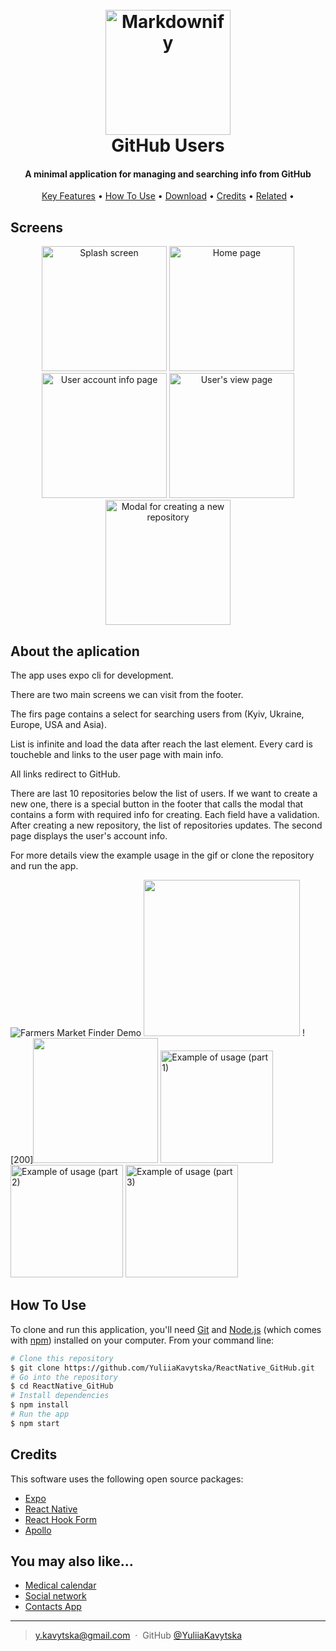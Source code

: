<h1 align="center">
  <br>
  <a href="https://github.com/YuliiaKavytska"><img src="https://i.ibb.co/7Q4crhX/images.png" alt="Markdownify" width="200"></a>
  <br>
  GitHub Users
  <br>
</h1>

<h4 align="center">A minimal application for managing and searching info from GitHub</h4>

<p align="center">
  <a href="#screens">Key Features</a> •
  <a href="#about-the-aplication">How To Use</a> •
  <a href="#how-to-use">Download</a> •
  <a href="#credits">Credits</a> •
  <a href="#related">Related</a> •
</p>

## Screens
<p align="center">
    <img src="https://i.ibb.co/qsQ5zj4/9-B998-F12-4907-4-B5-D-BEE4-2-B18-FC3779-CA.png" alt="Splash screen" width="200"/>
    <img src="https://i.ibb.co/QmVJhHs/354-BB29-C-B0-A5-443-F-B35-E-D15-D80-ED7-B1-E.png" alt="Home page" width="200"/>
    <img src="https://i.ibb.co/DQmWtPT/6-D88-E8-F6-3525-4-E51-BCEE-BD7-DB41-A8-F71.png" alt="User account info page" width="200"/>
    <img src="https://i.ibb.co/WycjW2m/C7439-E2-B-BBDB-4-F27-AB61-CC258-E2419-A6.png" alt="User's view page" width="200"/>
    <img src="https://i.ibb.co/TqYxVzp/BA6-AC6-A6-D7-B1-44-A7-9-F00-6-DC71217-E9-D5.png" alt="Modal for creating a new repository" width="200"/>
</p>

## About the aplication

The app uses expo cli for development.

There are two main screens we can visit from the footer.

The firs page contains a select for searching users from (Kyiv, Ukraine, Europe, USA and Asia).

List is infinite and load the data after reach the last element. Every card is toucheble and links to the user page with main info.

All links redirect to GitHub.

There are last 10 repositories below the list of users. If we want to create a new one, there is a special button in the footer that calls the modal that contains a form with required info for creating. Each field have a validation. After creating a new repository, the list of repositories updates.
The second page displays the user's account info.

For more details view the example usage in the gif or clone the repository and run the app.

![Farmers Market Finder Demo](demo/1.gif)
[<img src="/demo/1.gif" width="250"/>](/demo/1.gif)
![200]<img src="/demo/1.gif" width="200">
<img src="/demo/1.gif" alt="Example of usage (part 1)" width="180"/>
<img src="https://i.ibb.co/7JpMmF5/0-AAB4-ADE-BF52-4736-B7-C1-4723039-ABCED.gif" alt="Example of usage (part 2)" width="180"/>
<img src="https://i.ibb.co/y4gNc7F/5882-C252-D641-4-C30-A132-928-D41-EE3827.gif" alt="Example of usage (part 3)" width="180"/>

## How To Use

To clone and run this application, you'll need [Git](https://git-scm.com) and [Node.js](https://nodejs.org/en/download/) (which comes with [npm](http://npmjs.com)) installed on your computer. From your command line:

```bash
# Clone this repository
$ git clone https://github.com/YuliiaKavytska/ReactNative_GitHub.git
# Go into the repository
$ cd ReactNative_GitHub
# Install dependencies
$ npm install
# Run the app
$ npm start
```

## Credits

This software uses the following open source packages:

- [Expo](https://expo.dev/)
- [React Native](https://reactnative.dev/)
- [React Hook Form](https://react-hook-form.com/)
- [Apollo](https://www.apollographql.com/)


## You may also like...

- [Medical calendar](https://github.com/YuliiaKavytska/medical-calendar)
- [Social network](https://github.com/YuliiaKavytska/ReactSocialNetwork)
- [Contacts App](https://github.com/YuliiaKavytska/GeekHub-Contacts-App)

---

> [y.kavytska@gmail.com](mailto:y.kavytska@gmail.com) &nbsp;&middot;&nbsp;
> GitHub [@YuliiaKavytska](https://github.com/YuliiaKavytska)